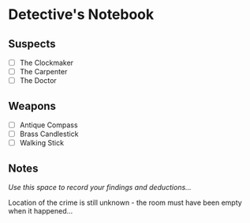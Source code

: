 # Detective's Notebook

## Suspects
- [ ] The Clockmaker
- [ ] The Carpenter
- [ ] The Doctor

## Weapons
- [ ] Antique Compass
- [ ] Brass Candlestick
- [ ] Walking Stick

## Notes
*Use this space to record your findings and deductions...*

Location of the crime is still unknown - the room must have been empty when it happened...

